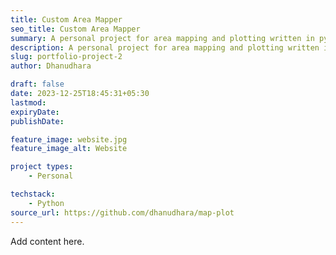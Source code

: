 ```yaml
---
title: Custom Area Mapper
seo_title: Custom Area Mapper
summary: A personal project for area mapping and plotting written in python.
description: A personal project for area mapping and plotting written in python.
slug: portfolio-project-2
author: Dhanudhara

draft: false
date: 2023-12-25T18:45:31+05:30
lastmod: 
expiryDate: 
publishDate: 

feature_image: website.jpg
feature_image_alt: Website

project types: 
    - Personal

techstack:
    - Python
source_url: https://github.com/dhanudhara/map-plot
---
```


Add content here.
